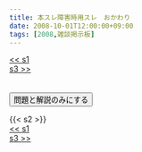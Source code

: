 ```yaml
---
title: 本スレ障害時用スレ　おかわり
date: 2008-10-01T12:00:00+09:00
tags: [2008,雑談掲示板]
---
```

<div class="th_left"><a href="../s1"><< s1</a></div>
<div class="th_right"><a href="../s3">s3 >></a></div>
<br><br>
<script src="../../js/cupsoup.js"></script>
<form>
<input type="button" value="問題と解説のみにする" onClick="toggleCupsoup()">
</form>
{{< s2 >}}
<div class="th_left"><a href="../s1"><< s1</a></div>
<div class="th_right"><a href="../s3">s3 >></a></div>
